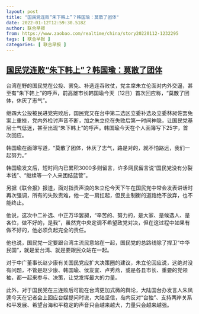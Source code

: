 ```yaml
---
layout: post
title: "国民党连败“朱下韩上”？韩国瑜：莫散了团体"
date: 2022-01-12T12:59:30.518Z
author: 联合早报
from: https://www.zaobao.com/realtime/china/story20220112-1232295
tags: [ 联合早报 ]
categories: [ 联合早报 ]
---
```

<!--1642003200000-->
[国民党连败“朱下韩上”？韩国瑜：莫散了团体](https://www.zaobao.com/realtime/china/story20220112-1232295)
------

<div>
<p>台湾在野的国民党在公投、罢免、补选连吞败仗，党主席朱立伦面对内外交逼，甚至有“朱下韩上”的呼声，前高雄市长韩国瑜今天（12日）首次回应称，“莫散了团体，休灰了志气”。</p><p>继四大公投被民进党完败后，国民党又在台中第二选区立委补选及立委林昶佐罢免案上重挫，党内外检讨声音不断，加之朱立伦在失败后第一时间神隐，让国民党基层士气低迷，甚至出现“朱下韩上”的呼声。韩国瑜今天在个人面簿写下25字，首次回应。</p><p>韩国瑜在面簿写道，“莫散了团体，休灰了志气，路是对的，就不怕路远，我们一起努力。”</p><section id="imu"><div id="dfp-ad-imu1">        </div></section><p>韩国瑜发文后，短时间内已累积3000多则留言，许多网民留言说“国民党没有分裂本钱”、“继续等一个人来团结蓝营”。</p><p>另据《联合报》报道，面对指责声浪的朱立伦今天下午在国民党中常会发表讲话时再次强调，所有的失败责难，他一定一肩扛起，但民主制衡的道路绝不放弃，也不能终止。</p><p>他说，这次中二补选、中正万华罢昶，“辛苦的、努力的，是大家、是候选人、是各位，做不好的，是我”，虽然党中央定调不希望政党对决，但在这过程中如果有做不好的，他必须负起完全的责任。</p><div id="innity-in-post"></div><div id="dfp-ad-midarticlespecial">        </div><p>他也说，国民党一定要跟台湾主流民意站在一起，国民党的总路线除了捍卫“中华民国”，就是爱台湾、就是要跟民众站在一起。</p><p>对于中广董事长赵少康有关国民党应扩大决策圈的建议，朱立伦回应说，这绝对没有问题，不管是赵少康、韩国瑜、侯友宜、卢秀燕，或是各县市长、重要的党领袖，都一起来参与、决策，让党发挥最大的力量。</p><p>此外，对于国民党在三连败后可能在台湾更加式微的舆论，大陆国台办发言人朱凤莲今天在记者会上回应台媒提问时说，大陆坚信，岛内反对“台独”、支持两岸关系和平发展、希望台海和平稳定的声音只会越来越大，力量只会越来越强。</p>      <div class="cx_paywall_placeholder" id="sph_cdp_40"></div>
</div>

